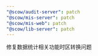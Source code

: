 ```yaml
---
"@scow/audit-server": patch
"@scow/mis-server": patch
"@scow/mis-web": patch
"@scow/lib-server": patch
---
```


修复数据统计相关功能时区转换问题
